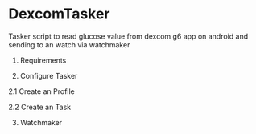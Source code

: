 # DexcomTasker
Tasker script to read glucose value from dexcom g6 app on android and sending to an watch via watchmaker

1. Requirements

2. Configure Tasker

2.1 Create an Profile

2.2 Create an Task

3. Watchmaker
